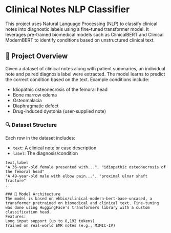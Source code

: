 # Clinical Notes NLP Classifier

This project uses Natural Language Processing (NLP) to classify clinical notes into diagnostic labels using a fine-tuned transformer model. It leverages pre-trained biomedical models such as ClinicalBERT and Clinical ModernBERT to identify conditions based on unstructured clinical text.

## 🧠 Project Overview

Given a dataset of clinical notes along with patient summaries, an individual note and paired diagnosis label were extracted. The model learns to predict the correct condition based on the text. Example conditions include:
- Idiopathic osteonecrosis of the femoral head  
- Bone marrow edema  
- Osteomalacia  
- Diaphragmatic defect  
- Drug-induced dystonia (user-supplied note)

### 🔍 Dataset Structure
Each row in the dataset includes:
- `text`: A clinical note or case description  
- `label`: The diagnosis/condition  
```plaintext
text,label
"A 36-year-old female presented with...", "idiopathic osteonecrosis of the femoral head"
"A 49-year-old male with elbow pain...", "proximal ulnar shaft fracture"
...

### 🧪 Model Architecture
The model is based on ehbio/clinical-modern-bert-base-uncased, a transformer pretrained on biomedical and clinical text. Fine-tuning was done using HuggingFace's transformers library with a custom classification head.
Features:
Long input support (up to 8,192 tokens)
Trained on real-world EMR notes (e.g., MIMIC-IV)
